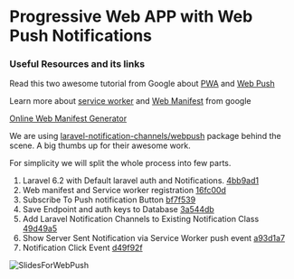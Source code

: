 # Progressive Web APP with Web Push Notifications
### Useful Resources and its links
Read this two awesome tutorial from Google about 
[PWA](https://developers.google.com/web/progressive-web-apps) and [Web Push](https://developers.google.com/web/fundamentals/push-notifications/)

Learn more about [service worker](https://developers.google.com/web/fundamentals/primers/service-workers) 
and  [Web Manifest](https://developers.google.com/web/fundamentals/web-app-manifest/) from google

[Online Web Manifest Generator](https://app-manifest.firebaseapp.com/ )

We are using [laravel-notification-channels/webpush](https://github.com/laravel-notification-channels/webpush) package behind the scene. A big thumbs up for their awesome work.

For simplicity we will split the whole process into few parts.

01. Laravel 6.2 with Default laravel auth and Notifications. [4bb9ad1](https://github.com/digitaldreams/laravel-web-push-demo/commit/4bb9ad17bdf4288b00a5529173e7c53131b4a480)
02. Web manifest and Service worker registration [16fc00d](https://github.com/digitaldreams/laravel-web-push-demo/commit/1017417cba01e110aa2756c57903a14e17adf395)
03. Subscribe To Push notification Button [bf7f539](https://github.com/digitaldreams/laravel-web-push-demo/commit/bf7f539f8f05e64fa14f7ac58893ba940e9933f7)
04. Save Endpoint and auth keys to Database [3a544db](https://github.com/digitaldreams/laravel-web-push-demo/commit/3a544dbb853d0c7e9ae0c0c50a93a8ccf1db9ba9)
05. Add Laravel Notification Channels to Existing Notification Class [49d49a5](https://github.com/digitaldreams/laravel-web-push-demo/commit/49d49a5718fc44817d8d3af863b45ffe761a726c)
06. Show Server Sent Notification via Service Worker push event [a93d1a7](https://github.com/digitaldreams/laravel-web-push-demo/commit/a93d1a7d6aa9acf8b22ca7c9bc865ffaaf2cfb76)
07. Notification Click Event [d49f92f](https://github.com/digitaldreams/laravel-web-push-demo/commit/d49f92f651731f9088e0cff552f961ab5c9c0f09)

![SlidesForWebPush](https://user-images.githubusercontent.com/6059541/72578442-480fce00-3900-11ea-9957-7906c5fea114.gif)
